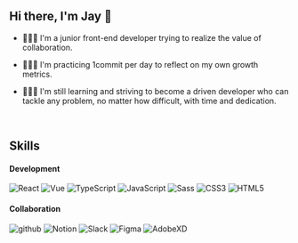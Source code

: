 ## Hi there, I'm Jay 👋

- 🙋🏻‍♀️ I'm a junior front-end developer trying to realize the value of collaboration.

- 👩🏻‍💻 I'm practicing 1commit per day to reflect on my own growth metrics.

- 👩🏻‍🏫 I'm still learning and striving to become a driven developer who can tackle any problem, no matter how difficult, with time and dedication.

<br/>

## Skills
#### Development
![React](https://img.shields.io/badge/React-f5f5f5?style=flat-square&logo=React)
![Vue](https://img.shields.io/badge/Vue-f5f5f5?style=flat-square&logo=Vue.js)
![TypeScript](https://img.shields.io/badge/TypeScript-f5f5f5?style=flat-square&logo=TypeScript)
![JavaScript](https://img.shields.io/badge/JavaScript-f5f5f5?style=flat-square&logo=JavaScript)
![Sass](https://img.shields.io/badge/Sass-f5f5f5?style=flat-square&logo=Sass)
![CSS3](https://img.shields.io/badge/CSS3-f5f5f5?style=flat-square&logo=Css3&logoColor=1572B6)
![HTML5](https://img.shields.io/badge/HTML5-f5f5f5?style=flat-square&logo=HTML5)

#### Collaboration
![github](https://img.shields.io/badge/github-f5f5f5?style=flat-square&logo=github&logoColor=181717)
![Notion](https://img.shields.io/badge/Notion-f5f5f5?style=flat-square&logo=notion&logoColor=181717)
![Slack](https://img.shields.io/badge/Slack-f5f5f5?style=flat-square&logo=slack&logoColor=4A154B)
![Figma](https://img.shields.io/badge/Figma-f5f5f5?style=flat-square&logo=figma)
![AdobeXD](https://img.shields.io/badge/AdobeXD-f5f5f5?style=flat-square&logo=adobexd)

